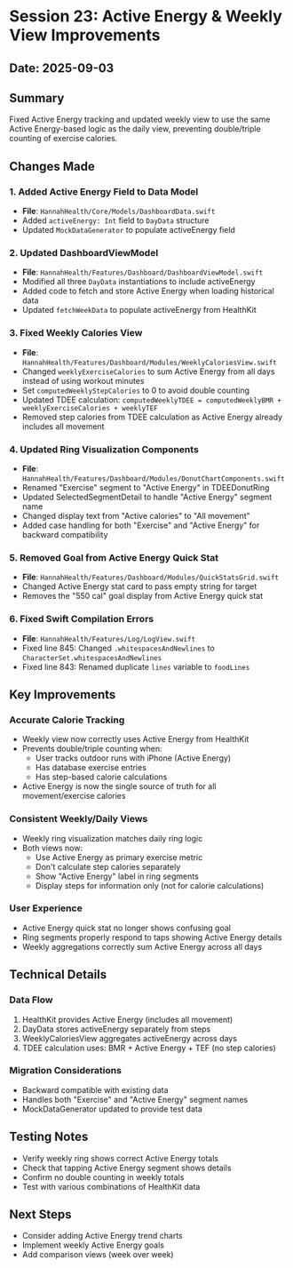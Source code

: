 # Session 23: Active Energy & Weekly View Improvements

## Date: 2025-09-03

## Summary
Fixed Active Energy tracking and updated weekly view to use the same Active Energy-based logic as the daily view, preventing double/triple counting of exercise calories.

## Changes Made

### 1. Added Active Energy Field to Data Model
- **File**: `HannahHealth/Core/Models/DashboardData.swift`
- Added `activeEnergy: Int` field to `DayData` structure
- Updated `MockDataGenerator` to populate activeEnergy field

### 2. Updated DashboardViewModel 
- **File**: `HannahHealth/Features/Dashboard/DashboardViewModel.swift`
- Modified all three `DayData` instantiations to include activeEnergy
- Added code to fetch and store Active Energy when loading historical data
- Updated `fetchWeekData` to populate activeEnergy from HealthKit

### 3. Fixed Weekly Calories View
- **File**: `HannahHealth/Features/Dashboard/Modules/WeeklyCaloriesView.swift`
- Changed `weeklyExerciseCalories` to sum Active Energy from all days instead of using workout minutes
- Set `computedWeeklyStepCalories` to 0 to avoid double counting
- Updated TDEE calculation: `computedWeeklyTDEE = computedWeeklyBMR + weeklyExerciseCalories + weeklyTEF`
- Removed step calories from TDEE calculation as Active Energy already includes all movement

### 4. Updated Ring Visualization Components
- **File**: `HannahHealth/Features/Dashboard/Modules/DonutChartComponents.swift`
- Renamed "Exercise" segment to "Active Energy" in TDEEDonutRing
- Updated SelectedSegmentDetail to handle "Active Energy" segment name
- Changed display text from "Active calories" to "All movement"
- Added case handling for both "Exercise" and "Active Energy" for backward compatibility

### 5. Removed Goal from Active Energy Quick Stat
- **File**: `HannahHealth/Features/Dashboard/Modules/QuickStatsGrid.swift`
- Changed Active Energy stat card to pass empty string for target
- Removes the "550 cal" goal display from Active Energy quick stat

### 6. Fixed Swift Compilation Errors
- **File**: `HannahHealth/Features/Log/LogView.swift`
- Fixed line 845: Changed `.whitespacesAndNewlines` to `CharacterSet.whitespacesAndNewlines`
- Fixed line 843: Renamed duplicate `lines` variable to `foodLines`

## Key Improvements

### Accurate Calorie Tracking
- Weekly view now correctly uses Active Energy from HealthKit
- Prevents double/triple counting when:
  - User tracks outdoor runs with iPhone (Active Energy)
  - Has database exercise entries
  - Has step-based calorie calculations
- Active Energy is now the single source of truth for all movement/exercise calories

### Consistent Weekly/Daily Views
- Weekly ring visualization matches daily ring logic
- Both views now:
  - Use Active Energy as primary exercise metric
  - Don't calculate step calories separately 
  - Show "Active Energy" label in ring segments
  - Display steps for information only (not for calorie calculations)

### User Experience
- Active Energy quick stat no longer shows confusing goal
- Ring segments properly respond to taps showing Active Energy details
- Weekly aggregations correctly sum Active Energy across all days

## Technical Details

### Data Flow
1. HealthKit provides Active Energy (includes all movement)
2. DayData stores activeEnergy separately from steps
3. WeeklyCaloriesView aggregates activeEnergy across days
4. TDEE calculation uses: BMR + Active Energy + TEF (no step calories)

### Migration Considerations
- Backward compatible with existing data
- Handles both "Exercise" and "Active Energy" segment names
- MockDataGenerator updated to provide test data

## Testing Notes
- Verify weekly ring shows correct Active Energy totals
- Check that tapping Active Energy segment shows details
- Confirm no double counting in weekly totals
- Test with various combinations of HealthKit data

## Next Steps
- Consider adding Active Energy trend charts
- Implement weekly Active Energy goals
- Add comparison views (week over week)